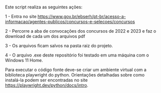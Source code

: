 Este script realiza as seguintes ações:

1 - Entra no site https://www.gov.br/ebserh/pt-br/acesso-a-informacao/agentes-publicos/concursos-e-selecoes/concursos

2 - Percorre a aba de convocações dos concursos de 2022 e 2023 e faz o download de cada um dos arquivos pdf 

3 - Os arquivos ficam salvos na pasta raiz do projeto.

4 - O arquivo .exe deste repositório foi testado em uma máquina com o Windows 11 Home.

Para executar o código fonte deve-se criar um ambiente virtual com a biblioteca playwright do python. Orientações detalhadas sobre como instalá-la podem ser encontradas no
site https://playwright.dev/python/docs/intro.
